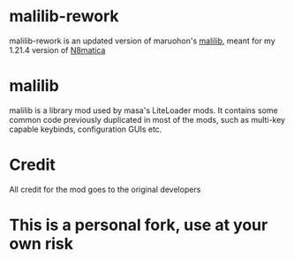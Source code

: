 malilib-rework
==============
malilib-rework is an updated version of maruohon's [malilib](https://github.com/maruohon/malilib/tree/pre-rewrite/fabric/1.21.1-masa), meant for my 1.21.4 version of [N8matica](https://github.com/nathanc383/N8matica)


malilib
==============
malilib is a library mod used by masa's LiteLoader mods. It contains some common code previously
duplicated in most of the mods, such as multi-key capable keybinds, configuration GUIs etc.

Credit
==
All credit for the mod goes to the original developers

This is a personal fork, use at your own risk
==